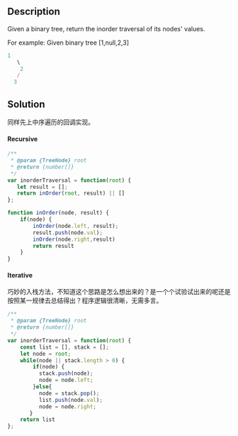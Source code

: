 ## Description

Given a binary tree, return the inorder traversal of its nodes' values.

For example:
Given binary tree [1,null,2,3]

```js
1
   \
    2
   /
  3
```

## Solution
同样先上中序遍历的回调实现。
#### Recursive
```js
/**
 * @param {TreeNode} root
 * @return {number[]}
 */
var inorderTraversal = function(root) {
   let result = [];
   return inOrder(root, result) || []
};

function inOrder(node, result) {
    if(node) {
        inOrder(node.left, result);
        result.push(node.val);
        inOrder(node.right,result)
        return result
    }
}
```

#### Iterative
巧妙的入栈方法，不知道这个思路是怎么想出来的？是一个个试验试出来的呢还是按照某一规律去总结得出？程序逻辑很清晰，无需多言。

```js
/**
 * @param {TreeNode} root
 * @return {number[]}
 */
var inorderTraversal = function(root) {
    const list = [], stack = [];
    let node = root;
    while(node || stack.length > 0) {
        if(node) {
          stack.push(node);
          node = node.left;
        }else{
          node = stack.pop();
          list.push(node.val);
          node = node.right;
       }
    return list
};
```
